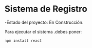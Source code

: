 <h1>Sistema de Registro</h1>

-Estado del proyecto: En Construcción.

Para ejecutar el sistema .debes poner:

```npm install react```
